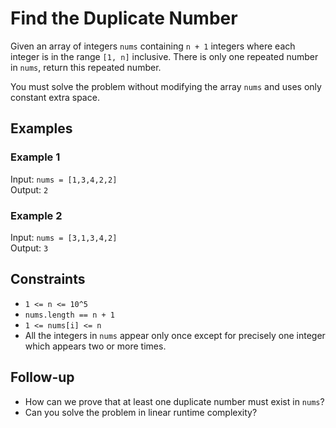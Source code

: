 # Find the Duplicate Number

Given an array of integers `nums` containing `n + 1` integers where each integer is in the range `[1, n]` inclusive. There is only one repeated number in `nums`, return this repeated number.

You must solve the problem without modifying the array `nums` and uses only constant extra space.

## Examples

### Example 1

Input: `nums = [1,3,4,2,2]`  
Output: `2`

### Example 2

Input: `nums = [3,1,3,4,2]`  
Output: `3`

## Constraints

- `1 <= n <= 10^5`
- `nums.length == n + 1`
- `1 <= nums[i] <= n`
- All the integers in `nums` appear only once except for precisely one integer which appears two or more times.

## Follow-up

- How can we prove that at least one duplicate number must exist in `nums`?
- Can you solve the problem in linear runtime complexity?
